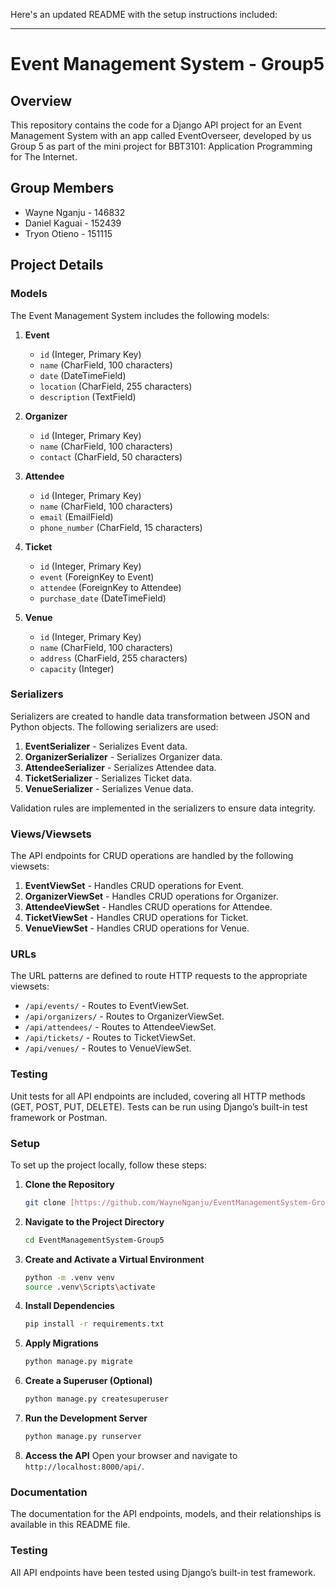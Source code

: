Here's an updated README with the setup instructions included:

---

# Event Management System - Group5

## Overview

This repository contains the code for a Django API project for an Event Management System with an app called EventOverseer, developed by us Group 5 as part of the mini project for BBT3101: Application Programming for The Internet.

## Group Members

- Wayne Nganju - 146832
- Daniel Kaguai - 152439
- Tryon Otieno - 151115

## Project Details

### Models

The Event Management System includes the following models:

1. **Event**
   - `id` (Integer, Primary Key)
   - `name` (CharField, 100 characters)
   - `date` (DateTimeField)
   - `location` (CharField, 255 characters)
   - `description` (TextField)

2. **Organizer**
   - `id` (Integer, Primary Key)
   - `name` (CharField, 100 characters)
   - `contact` (CharField, 50 characters)

3. **Attendee**
   - `id` (Integer, Primary Key)
   - `name` (CharField, 100 characters)
   - `email` (EmailField)
   - `phone_number` (CharField, 15 characters)

4. **Ticket**
   - `id` (Integer, Primary Key)
   - `event` (ForeignKey to Event)
   - `attendee` (ForeignKey to Attendee)
   - `purchase_date` (DateTimeField)

5. **Venue**
   - `id` (Integer, Primary Key)
   - `name` (CharField, 100 characters)
   - `address` (CharField, 255 characters)
   - `capacity` (Integer)

### Serializers

Serializers are created to handle data transformation between JSON and Python objects. The following serializers are used:

1. **EventSerializer** - Serializes Event data.
2. **OrganizerSerializer** - Serializes Organizer data.
3. **AttendeeSerializer** - Serializes Attendee data.
4. **TicketSerializer** - Serializes Ticket data.
5. **VenueSerializer** - Serializes Venue data.

Validation rules are implemented in the serializers to ensure data integrity.

### Views/Viewsets

The API endpoints for CRUD operations are handled by the following viewsets:

1. **EventViewSet** - Handles CRUD operations for Event.
2. **OrganizerViewSet** - Handles CRUD operations for Organizer.
3. **AttendeeViewSet** - Handles CRUD operations for Attendee.
4. **TicketViewSet** - Handles CRUD operations for Ticket.
5. **VenueViewSet** - Handles CRUD operations for Venue.

### URLs

The URL patterns are defined to route HTTP requests to the appropriate viewsets:

- `/api/events/` - Routes to EventViewSet.
- `/api/organizers/` - Routes to OrganizerViewSet.
- `/api/attendees/` - Routes to AttendeeViewSet.
- `/api/tickets/` - Routes to TicketViewSet.
- `/api/venues/` - Routes to VenueViewSet.

### Testing

Unit tests for all API endpoints are included, covering all HTTP methods (GET, POST, PUT, DELETE). Tests can be run using Django’s built-in test framework or Postman.

### Setup

To set up the project locally, follow these steps:

1. **Clone the Repository**
   ```bash
   git clone [https://github.com/WayneNganju/EventManagementSystem-Group5]
   ```

2. **Navigate to the Project Directory**
   ```bash
   cd EventManagementSystem-Group5
   ```

3. **Create and Activate a Virtual Environment**
   ```bash
   python -m .venv venv
   source .venv\Scripts\activate
   ```

4. **Install Dependencies**
   ```bash
   pip install -r requirements.txt
   ```

5. **Apply Migrations**
   ```bash
   python manage.py migrate
   ```

6. **Create a Superuser (Optional)**
   ```bash
   python manage.py createsuperuser
   ```

7. **Run the Development Server**
   ```bash
   python manage.py runserver
   ```

8. **Access the API**
   Open your browser and navigate to `http://localhost:8000/api/`.

### Documentation

The documentation for the API endpoints, models, and their relationships is available in this README file. 

### Testing

All API endpoints have been tested using Django’s built-in test framework.
